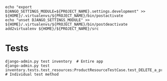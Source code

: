     echo "export DJANGO_SETTINGS_MODULE=${PROJECT_NAME}.settings.development" >> ${HOME}/.virtualenvs/${PROJECT_NAME}/bin/postactivate
    echo "unset DJANGO_SETTINGS_MODULE" >> ${HOME}/.virtualenvs/${PROJECT_NAME}/bin/postdeactivate
    add2virtualenv ${HOME}/${PROJECT_NAME}/src

# Tests
    django-admin.py test inventory  # Entire app
    django-admin.py test inventory.tests.test_resources:ProductResourceTestCase.test_DELETE_a_product  # Individual test method